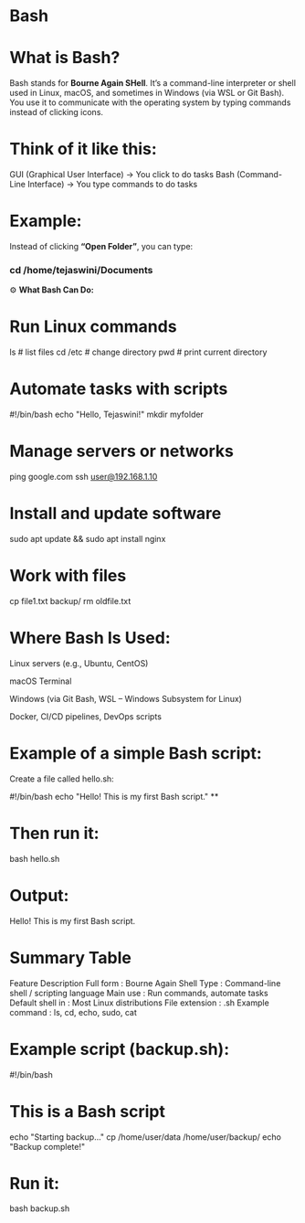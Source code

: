 # Bash #
# What is Bash?

Bash stands for **Bourne Again SHell**.
It’s a command-line interpreter or shell used in Linux, macOS, and sometimes in Windows (via WSL or Git Bash).
You use it to communicate with the operating system by typing commands instead of clicking icons.
# Think of it like this:
GUI (Graphical User Interface) → You click to do tasks
Bash (Command-Line Interface) → You type commands to do tasks
# Example:
Instead of clicking **“Open Folder”**, you can type:

### cd /home/tejaswini/Documents ###

⚙️ **What Bash Can Do:**

# Run Linux commands

ls         # list files
cd /etc    # change directory
pwd        # print current directory


# Automate tasks with scripts

#!/bin/bash
echo "Hello, Tejaswini!"
mkdir myfolder

# Manage servers or networks

ping google.com
ssh user@192.168.1.10

# Install and update software

sudo apt update && sudo apt install nginx

# Work with files

cp file1.txt backup/
rm oldfile.txt

# Where Bash Is Used:

Linux servers (e.g., Ubuntu, CentOS)

macOS Terminal

Windows (via Git Bash, WSL – Windows Subsystem for Linux)

Docker, CI/CD pipelines, DevOps scripts

# Example of a simple Bash script:

Create a file called hello.sh:

#!/bin/bash
echo "Hello! This is my first Bash script." **

# Then run it:

bash hello.sh

# Output:

Hello! This is my first Bash script.

# Summary Table
Feature	Description
Full form        :	Bourne Again Shell
Type             :	Command-line shell / scripting language
Main use	       : Run commands, automate tasks
Default shell in :	Most Linux distributions
File extension	 : .sh
Example command	 : ls, cd, echo, sudo, cat

# Example script (backup.sh):

#!/bin/bash
# This is a Bash script
echo "Starting backup..."
cp /home/user/data /home/user/backup/
echo "Backup complete!"

# Run it:
bash backup.sh
